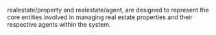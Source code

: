 realestate/property and realestate/agent, are designed to represent the core entities involved in managing real estate properties and their respective agents within the system.

